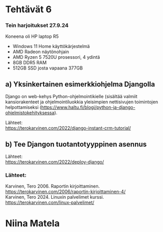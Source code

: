 # Tehtävät 6


  
### Tein harjoitukset 27.9.24 
Koneena oli HP laptop R5  
- Windows 11 Home käyttökärjestelmä
- AMD Radeon näytönohjain
- AMD Ryzen 5 7520U prosessori, 4 ydintä
- 8GB DDR5 RAM 
- 512GB SSD josta vapaana 377GB  
  
## a) Yksinkertainen esimerkkiohjelma Djangolla  

Django on web-kehys Python-ohjelmointikielle (sisältää valmiit kansiorakenteet ja ohjelmointiluokkia yleisimpien nettisivujen toimintojen helpottamiseksi (https://www.haltu.fi/blogi/python-ja-django-ohjelmistokehityksessa). 


Lähteet:  
https://terokarvinen.com/2022/django-instant-crm-tutorial/  



## b) Tee Djangon tuotantotyyppinen asennus  




 
Lähteet:  
https://terokarvinen.com/2022/deploy-django/  

   
### Lähteet: 
Karvinen, Tero 2006. Raportin kirjoittaminen. https://terokarvinen.com/2006/raportin-kirjoittaminen-4/  
Karvinen, Tero 2024. Linuxin palvelimet kurssi. https://terokarvinen.com/linux-palvelimet/  

# Niina Matela  
  

